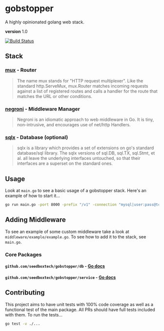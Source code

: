 # gobstopper

A highly opinionated golang web stack.

**version** 1.0

[![Build Status](https://travis-ci.org/seedboxtech/gobstopper.svg?branch=master)](https://travis-ci.org/seedboxtech/gobstopper)

## Stack

### [mux](http://www.gorillatoolkit.org/pkg/mux) - Router

> The name mux stands for "HTTP request multiplexer".
> Like the standard http.ServeMux, mux.Router matches incoming
> requests against a list of registered routes and calls a handler
> for the route that matches the URL or other conditions.

### [negroni](https://github.com/codegangsta/negroni) - Middleware Manager

> Negroni is an idiomatic approach to web middleware in Go.
> It is tiny, non-intrusive, and encourages use of net/http Handlers.

### [sqlx](https://github.com/jmoiron/sqlx) - Database (optional)

> sqlx is a library which provides a set of extensions on go's standard database/sql library.
> The sqlx versions of sql.DB, sql.TX, sql.Stmt, et al.
> all leave the underlying interfaces untouched, so that
> their interfaces are a superset on the standard ones.

## Usage

Look at `main.go` to see a basic usage of a gobstopper stack. Here's an example of how to start it...

```bash
go run main.go -port 8000 -prefix "/v1" -connection "mysql|user:pass@tcp(host:3306)/db"
```

## Adding Middleware

To see an example of some custom middleware take a look at `middleware/example/example.go`. To see how to add it to the stack, see `main.go`.


### Core Packages

#### `github.com/seedboxtech/gobstopper/db` - [Go docs](https://godoc.org/github.com/seedboxtech/gobstopper/db)

#### `github.com/seedboxtech/gobstopper/service` - [Go docs](https://godoc.org/github.com/seedboxtech/gobstopper/service)

## Contributing

This project aims to have unit tests with 100% code coverage as well as a functional test of the main package. All PRs should have full tests included with them. To run the tests...

```bash
go test -v ./...
```

